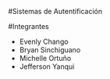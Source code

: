 #Sistemas de Autentificación

#Integrantes
- Evenly Chango
- Bryan Sinchiguano
- Michelle Ortuño
- Jefferson Yanqui
